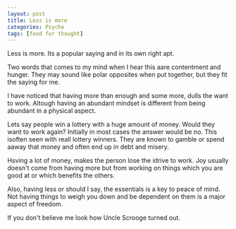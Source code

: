 ```yaml
---
layout: post
title: Less is more
categories: Psyche
tags: [food for thought]
---
```


Less is more. Its a popular saying and in its own right apt.

Two words that comes to my mind when I hear this aare contentment and hunger.
They may sound like polar opposites when put together, but they fit the saying for me.

I have noticed that having more than enough and some more, dulls the want to work. Altough having an abundant mindset is different from being abundant in a physical aspect.

Lets say people win a lottery with a huge amount of money. Would they want to work again? Initially in most cases the answer would be no. This isoften seen with reall lottery winners. They are known to gamble or spend aaway that money and often end up in debt and misery.

Hsving a lot of money, makes the person lose the idrive to work. Joy usually doesn't come from having more but from working on things which you are good at or which benefits the others.

Also, having less or should I say, the essentials is a key to peace of mind. Not having things to weigh you down and be dependent on them is a major aspect of freedom. 

If you don't believe me look how Uncle Scrooge turned out. 